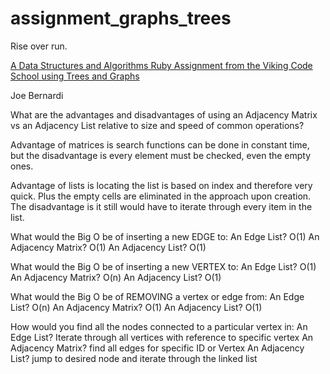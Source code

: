 # assignment_graphs_trees
Rise over run.

[A Data Structures and Algorithms Ruby Assignment from the Viking Code School using Trees and Graphs](http://www.vikingcodeschool.com)


Joe Bernardi

What are the advantages and disadvantages of using an Adjacency Matrix vs an Adjacency List relative to size and speed of common operations?

Advantage of matrices is search functions can be done in constant time, but the disadvantage is every element must be checked, even the empty ones.

Advantage of lists is locating the list is based on index and therefore very quick. Plus the empty cells are eliminated in the approach upon creation. The disadvantage is it still would have to iterate through every item in the list.


What would the Big O be of inserting a new EDGE to:
An Edge List? O(1)
An Adjacency Matrix? O(1)
An Adjacency List? O(1)

What would the Big O be of inserting a new VERTEX to:
An Edge List? O(1)
An Adjacency Matrix? O(n)
An Adjacency List? O(1)

What would the Big O be of REMOVING a vertex or edge from:
An Edge List? O(n)
An Adjacency Matrix? O(1)
An Adjacency List? O(1)

How would you find all the nodes connected to a particular vertex in:
An Edge List? Iterate through all vertices with reference to specific vertex
An Adjacency Matrix? find all edges for specific ID or Vertex
An Adjacency List? jump to desired node and iterate through the linked list